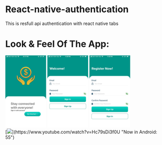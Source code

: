 # React-native-authentication
This is resfull api authentication with react native
tabs
# Look & Feel Of The App:

<div styles="display:flex; column-gap: 3rem;">
<img src="./assets/files/img3.jpeg" width="128"/>
<img src="./assets/files/img1.jpeg" width="128"/>
<img src="./assets/files/img2.jpeg" width="128"/>
</div>
<div>
[<img src="./assets/files/video1.mp4" width="50%">](https://www.youtube.com/watch?v=Hc79sDi3f0U "Now in Android: 55")
</div>